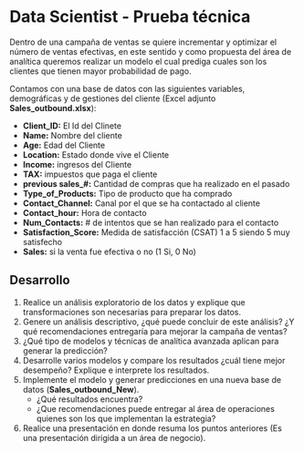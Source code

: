 # Data Scientist - Prueba técnica
Dentro de una campaña de ventas se quiere incrementar y optimizar el número de ventas efectivas, en este sentido y como propuesta del área de analítica queremos realizar un modelo el cual prediga cuales son los clientes que tienen mayor probabilidad de pago. 

Contamos con una base de datos con las siguientes variables, demográficas y de gestiones del cliente (Excel adjunto **Sales_outbound.xlsx**):


* **Client_ID:**   El Id del Clinete
* **Name:** Nombre del cliente
* **Age:** Edad del Cliente
* **Location:** Estado donde vive el Cliente
* **Income:** ingresos del Cliente
* **TAX:** impuestos que paga el cliente
* **previous sales_#:** Cantidad de compras que ha realizado en el pasado
* **Type_of_Products:** Tipo de producto que ha comprado
* **Contact_Channel:** Canal por el que se ha contactado al cliente
* **Contact_hour:** Hora de contacto
* **Num_Contacts:** # de intentos que se han realizado para el contacto
* **Satisfaction_Score:** Medida de satisfacción (CSAT) 1 a 5 siendo 5 muy satisfecho
* **Sales:** si la venta fue efectiva o no (1 Si, 0 No)               


## Desarrollo
1.	Realice un análisis exploratorio de los datos y explique que transformaciones son necesarias para preparar los datos.
2.	Genere un análisis descriptivo, ¿qué puede concluir de este análisis? ¿Y qué recomendaciones entregaría para mejorar la campaña de ventas?
3.	¿Qué tipo de modelos y técnicas de analítica avanzada aplican para generar la predicción?
4.	Desarrolle varios modelos y compare los resultados ¿cuál tiene mejor desempeño? Explique e interprete los resultados.
5.	Implemente el modelo y generar predicciones en una nueva base de datos (**Sales_outbound_New**).
    * ¿Qué resultados encuentra?
    * ¿Que recomendaciones puede entregar al área de operaciones quienes son los que implementan la estrategia? 
6.	Realice una presentación en donde resuma los puntos anteriores (Es una presentación dirigida a un área de negocio).